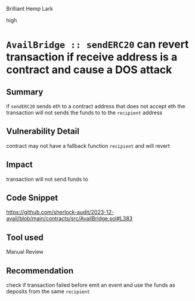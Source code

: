 Brilliant Hemp Lark

high

# `AvailBridge :: sendERC20` can revert transaction if receive address is a contract and cause a DOS attack

## Summary
if  `sendERC20` sends eth to a contract address that does not accept eth the transaction will not sends
the funds to to the `recipient` address

## Vulnerability Detail
contract may not have a fallback function `recipient` and will revert

## Impact
transaction will not send funds to 

## Code Snippet
https://github.com/sherlock-audit/2023-12-avail/blob/main/contracts/src/AvailBridge.sol#L383
## Tool used

Manual Review

## Recommendation

check if transaction failed before emit an event and use the funds as deposits from the same `recipient` 
